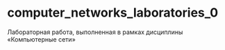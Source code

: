 # computer_networks_laboratories_0
Лабораторная работа, выполненная в рамках дисциплины «Компьютерные сети»
